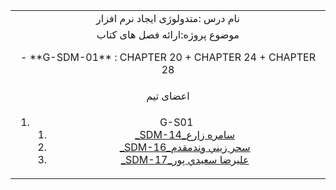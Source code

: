 <table style="width:100%">
  
<tr>
<td colspan="5"  align="center">نام درس :متدولوژی ایجاد نرم افزار</td>
</tr>

<tr>
  <td colspan="5"  align="center">موضوع پروژه:ارائه فصل های کتاب
    <p>
      - **G-SDM-01** : CHAPTER 20 + CHAPTER 24 + CHAPTER 28
    </p>
  </td>
</tr>

<tr>
<td colspan="5"   align="center">اعضای تیم</td>
</tr>
<tr>
<td colspan="5"   align="center">
  
1. G-S01
    1. [_SDM-14_سامره زارع](https://github.com/AliRazavi-edu/PNU_3991/tree/master/_MSc/SoftwareDevelopmentMethodologies/14_%D8%B3%D8%A7%D9%85%D8%B1%D9%87%20%D8%B2%D8%A7%D8%B1%D8%B9)
    1. [_SDM-16_سحر زيني وندمقدم](https://github.com/AliRazavi-edu/PNU_3991/tree/master/_MSc/SoftwareDevelopmentMethodologies/16_%D8%B3%D8%AD%D8%B1%20%D8%B2%D9%8A%D9%86%D9%8A%20%D9%88%D9%86%D8%AF%D9%85%D9%82%D8%AF%D9%85)         
    1. [_SDM-17_عليرضا سعيدي پور](https://github.com/AliRazavi-edu/PNU_3991/tree/master/_MSc/SoftwareDevelopmentMethodologies/17_%D8%B9%D9%84%D9%8A%D8%B1%D8%B6%D8%A7%20%D8%B3%D8%B9%D9%8A%D8%AF%D9%8A%20%D9%BE%D9%88%D8%B1)
    
</td>
</tr>
 
</table>
